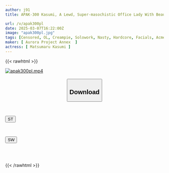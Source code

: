```yaml
---
author: j91
title: APAK-300 Kasumi, A Lewd, Super-masochistic Office Lady With Beautiful Legs In A Miniskirt [Extreme Sex With A Working Woman] "I'm Cumming Even Though I'm Already Cumming!" Her Beautiful Legs Tremble As She Cums Again And Again! Drooling Deep Throat & Crazy Riding! Off-paco Girl And Hotel Room Lewd Climax Sex Kasumi Matsumaru

url: /v/apak300pl
date: 2025-03-07T16:22:00Z
image: "apak300pl.jpg"
tags: [Censored, OL, Creampie, Solowork, Nasty, Hardcore, Facials, Acme · Orgasm	]
maker: [ Aurora Project Annex  ]
actress: [ Matsumaru Kasumi ]
---
```



{{< rawhtml >}}

<div class="video" data-videoid="j7qdao9J6xCzRqX">
    <a href="javascript:;">
        <img src="/v/apak300pl/apak300pl.jpg" width="WIDTH" height="HEIGHT" alt="apak300pl.mp4" loading="lazy">
    </a>
</div>

<script type="text/javascript" src="https://j91.asia/asset/on-demand-st.js"></script>

<br>
  <link rel="stylesheet" href="https://j91.asia/asset/bs5.css">
  
  <center>
  <button class="btn btn-primary" type="button" data-bs-toggle="collapse" data-bs-target=".multi-collapse" aria-expanded="false" aria-controls="multiCollapseExample1 multiCollapseExample2"><h2>Download</h2></button></center>
</p>
<div class="row">
  <div class="col">
    <div class="collapse multi-collapse" id="multiCollapseExample1">
      <div class="card card-body">
	      	      <br>
<div class="buttons">  
<p><a href="/v/apak300pl/st.html" target="_blank"><button class="btn-hover color-3"><i class="fa fa-download"></i> ST</button></a></p></div>
    </div>
  </div>
</div>
  <div class="col">
    <div class="collapse multi-collapse" id="multiCollapseExample2">
      <div class="card card-body">
	      <br>
<div class="buttons">
<p><a href="/v/apak300pl/sw.html" target="_blank"><button class="btn-hover color-2"><i class="fa fa-download"></i> SW</button></a></p></div>
<br><br>
      </div>
    </div>
  </div>
</div>

{{< /rawhtml >}}